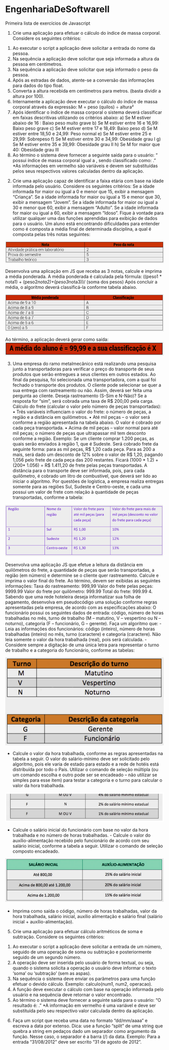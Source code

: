 # EngenhariaDeSoftwareII

Primeira lista de exercícios de Javascript

1. Crie uma aplicação para efetuar o cálculo do índice de massa corporal. Considere os seguintes critérios:
1) Ao executar o script a aplicação deve solicitar a entrada do nome da pessoa.
2) Na sequência a aplicação deve solicitar que seja informada a altura da pessoa em centímetros.
3) Na sequência a aplicação deve solicitar que seja informado o peso da pessoa.
4) Após as estradas de dados, atente-se a conversão das informações para dados do tipo float.
5) Converta a altura recebida em centímetros para metros. (basta dividir a altura por 100).
6) Internamente a aplicação deve executar o cálculo do índice de massa corporal através da expressão: M = peso (quilos) ÷ altura²
7) Após identificar o índice de massa corporal o sistema deverá classificar em faixas descritivas utilizando os critérios abaixo:
a) Se M estiver abaixo de 16 : Baixo peso muito grave
b) Se M estiver entre 16 e 16,99: Baixo peso grave
c) Se M estiver entre 17 e 18,49: Baixo peso
d) Se M estiver entre 18,50 e 24,99: Peso normal
e) Se M estiver entre 25 e 29,99: Sobrepeso
f) Se M estiver entre 30 e 34,99: Obesidade grau I
g) Se M estiver entre 35 e 39,99: Obesidade grau II
h) Se M for maior que 40: Obesidade grau III
8) Ao término o sistema deve fornecer a seguinte saída para o usuário:
“<Nome> possui índice de massa corporal igual a <m> , sendo classificado como: .” *As informações em vermelho são variáveis e devem ser substituídas pelos seus respectivos valores calculadas dentro da aplicação.
2. Crie uma aplicação capaz de identificar a faixa etária com base na idade informada pelo usuário. Considere os seguintes critérios:
Se a idade informada for maior ou igual a 0 e menor que 15, exibir a mensagem “Criança”. Se a idade informada for maior ou igual a 15 e menor que 30, exibir a mensagem “Jovem”. Se a idade informada for maior ou igual a 30 e menor que 60, exibir a mensagem “Adulto”. Se a idade informada for maior ou igual a 60, exibir a mensagem “Idoso”.
Fique à vontade para utilizar qualquer uma das funções aprendidas para exibição de dados para o usuário.
Um aluno está encontrando dificuldades para entender como é composta a média final de determinada disciplina, a qual é composta pelas três notas seguintes:

![Notas e pesos](img/image.png)



Desenvolva uma aplicação em JS que receba as 3 notas, calcule e imprima a média ponderada.
A média ponderada é calculada pela fórmula:
((peso1 * nota1) + (peso2*nota2)+(peso3*nota3))/ (soma dos pesos)
Após concluir a média, o algoritmo deverá classificá-la conforme tabela abaixo.

![Classificação das notas](img/image-1.png)

Ao término, a aplicação deverá gerar como saída:
![Média do aluno](img/image3.png)


3. Uma empresa do ramo metalmecânico está realizando uma pesquisa junto a transportadoras para verificar o preço do transporte de seus produtos que serão entregues a seus clientes em outros estados. Ao final da pesquisa, foi selecionada uma transportadora, com a qual foi fechado o transporte dos produtos. O cliente pode selecionar se quer a sua entrega com rastreamento ou não. Assim, deverá ser feita uma pergunta ao cliente. Deseja rastreamento (S-Sim e N-Não)? Se a resposta for “sim”, será cobrada uma taxa de R$ 200,00 pela carga. Cálculo do frete (calcular o valor pelo número de peças transportadas): • Três variáveis influenciam o valor do frete: o número de peças, a região e a distância em quilômetros. • Até mil peças – o valor será conforme a região apresentada na tabela abaixo. O valor é cobrado por cada peça transportada. • Acima de mil peças – valor normal para até mil peças; o número de peças que ultrapassar mil tem desconto conforme a região. Exemplo: Se um cliente comprar 1.200 peças, as quais serão enviados à região 1, que é Sudeste. Será cobrado frete da seguinte forma: para as mil peças, R$ 1,20 cada peça. Para as 200 a mais, será dado um desconto de 12% sobre o valor de R$ 1,20, pagando 1,056 pelo frete de cada peça das 200 restantes. Ficará (1000 * 1.2) + (200* 1.056) = R$ 1.411,20 de frete pelas peças transportadas. A distância para o transporte deve ser informada, pois, para cada quilômetro, é cobrado um litro de combustível, que deverá ser lido ao iniciar o algoritmo. Por questões de logística, a empresa realiza entregas somente para as regiões Sul, Sudeste e Centro-oeste, e cada uma possui um valor de frete com relação à quantidade de peças transportadas, conforme a tabela:

![Regiões, taxa por peças e descontos](img/image4.png)

Desenvolva uma aplicação JS que efetue a leitura da distância em quilômetros do frete, a quantidade de peças que serão transportadas, a região (em número) e determine se o cliente quer rastreamento. 
Calcule e imprima o valor final do frete. 
Ao término, devem ser exibidas as seguintes informações: Taxa do rastreamento: 999,99 
Valor do frete pelas peças: 9999.99 
Valor do frete por quilômetro: 999.99 
Total do frete: 999.99 
4. Sabendo que uma rede hoteleira deseja informatizar sua folha de pagamento, desenvolva em pseudocódigo uma solução conforme regras apresentadas pela empresa, de acordo com as especificações abaixo: O funcionário possui os seguintes dados de entrada: código, número de horas trabalhadas no mês, turno de trabalho (M – matutino, V – vespertino ou N – noturno), categoria (F – funcionário, G – gerente). Faça um algoritmo que: - Leia as informações dos funcionários: código (inteiro), número de horas trabalhadas (inteiro) no mês, turno (caractere) e categoria (caractere). Não leia somente o valor da hora trabalhada (real), pois será calculada. - Considere sempre a digitação de uma única letra para representar o turno de trabalho e a categoria do funcionário, conforme as tabelas:


![Tabela turno e descrição](/img/image5.png)

- Calcule o valor da hora trabalhada, conforme as regras apresentadas na tabela a seguir. O valor do salário-mínimo deve ser solicitado pelo algoritmo, pois ele varia de estado para estado e a rede de hotéis está distribuída por todo o País. Utilizar o comando de seleção múltipla (ou um comando escolha e outro pode ser se encadeado – não utilizar se simples para esse item) para testar a categoria e o turno para calcular o valor da hora trabalhada.

![alt text](/img/image6.png)

- Calcule o salário inicial do funcionário com base no valor da hora trabalhada e no número de horas trabalhadas. - Calcule o valor do auxílio-alimentação recebido pelo funcionário de acordo com seu salário inicial, conforme a tabela a seguir. Utilizar o comando de seleção composto encadeado.

![alt text](/img/image7.png)


- Imprima como saída o código, número de horas trabalhadas, valor da hora trabalhada, salário inicial, auxílio alimentação e salário final (salário inicial + auxílio-alimentação).

5. Crie uma aplicação para efetuar cálculo aritméticos de soma e subtração.
Considere os seguintes critérios:
1) Ao executar o script a aplicação deve solicitar a entrada de um número, seguido de uma operação de soma ou subtração e posteriormente seguido de um segundo número.
2) A operação deve ser inserida pelo usuário de forma textual, ou seja, quando o sistema solicita a operação o usuário deve informar o texto ‘soma’ ou ‘subtração’ (sem as aspas).
3) Na sequência o sistema deve enviar os parâmetros para uma função efetuar o devido cálculo. Exemplo: calculo(num1, num2, operacao).
4) A função deve executar o cálculo com base na operação informada pelo usuário e na sequência deve retornar o valor encontrado.
5) Ao término o sistema deve fornecer a seguinte saída para o usuário:
“O resultado é: <resultado>.”
*A informação em vermelho é uma variável e deve ser substituída pelo seu respectivo valor
calculada dentro da aplicação.
6. Faça um script que receba uma data no formato “dd/mm/aaaa” e escreva a data por extenso. Dica: use a função “split” de uma string que quebra a string em pedaços dado um separador como argumento da função. Nesse caso, o separador é a barra (/) da data. Exemplo: Para a entrada “31/08/2012” deve ser escrito “31 de agosto de 2012”.

